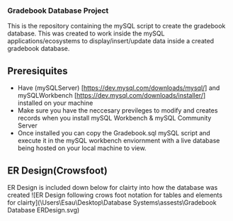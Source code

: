 ### Gradebook Database Project

This is the repository containing the mySQL script to create the gradebook database. This was created to work inside the mySQL applications/ecosystems to display/insert/update data inside a created gradebook database.

## Preresiquites
* Have (mySQLServer) [https://dev.mysql.com/downloads/mysql/] and mySQLWorkbench [https://dev.mysql.com/downloads/installer/] installed on your machine 
* Make sure you have the neccesary previleges to modify and creates records when you install mySQL Workbench & mySQL Community Server
* Once installed you can copy the Gradebook.sql mySQL script and execute it in the mySQL workbench enviornment with a live database being hosted on your local machine to view. 

## ER Design(Crowsfoot)
ER Design is included down below for clairty into how the database was created
![ER Design following crows foot notation for tables and elements for clairty](\Users\Esau\Desktop\Database Systems\assests\Gradebook Database ERDesign.svg)

